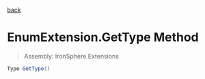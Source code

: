 ﻿

[back](/IronSphere.Extensions/types/EnumExtension)

# EnumExtension.GetType Method

> Assembly: IronSphere.Extensions

```csharp
Type GetType()
```



 